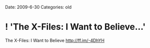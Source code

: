 Date: 2009-6-30
Categories: old

# ! 'The X-Files: I Want to Believe...'

The X-Files: I Want to Believe <a href="http://ff.im/-4DhYH" rel="nofollow">http://ff.im/-4DhYH</a>
